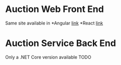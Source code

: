 # Auction Web Front End
Same site available in
*Angular [link](https://github.com/mpeder/onlineauction/tree/master/angular/auction-front-end)
*React [link](https://github.com/mpeder/onlineauction/tree/master/react/auction-front-end)

# Auction Service Back End
Only a .NET Core version available
TODO
